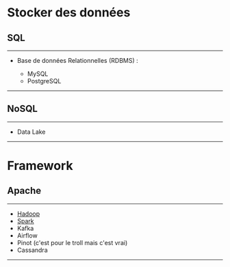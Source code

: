 # Stocker des données

## SQL

---

- Base de données Relationnelles (RDBMS) :
  
  - MySQL
  - PostgreSQL

---

## NoSQL

---

- Data Lake

---



# Framework

## Apache

---

- [Hadoop](/Informatique/Apache/Hadoop.md)
- [Spark](/Informatique/Apache/Spark.md)
- Kafka
- Airflow
- Pinot (c'est pour le troll mais c'est vrai)
- Cassandra

---